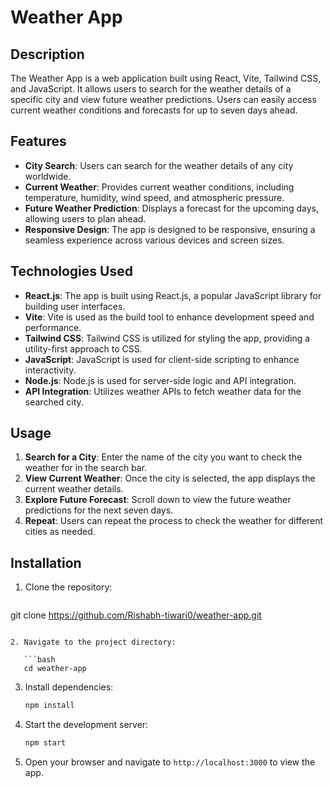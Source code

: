 # Weather App

## Description

The Weather App is a web application built using React, Vite, Tailwind CSS, and JavaScript. It allows users to search for the weather details of a specific city and view future weather predictions. Users can easily access current weather conditions and forecasts for up to seven days ahead.

## Features

- **City Search**: Users can search for the weather details of any city worldwide.
- **Current Weather**: Provides current weather conditions, including temperature, humidity, wind speed, and atmospheric pressure.
- **Future Weather Prediction**: Displays a forecast for the upcoming days, allowing users to plan ahead.
- **Responsive Design**: The app is designed to be responsive, ensuring a seamless experience across various devices and screen sizes.

## Technologies Used

- **React.js**: The app is built using React.js, a popular JavaScript library for building user interfaces.
- **Vite**: Vite is used as the build tool to enhance development speed and performance.
- **Tailwind CSS**: Tailwind CSS is utilized for styling the app, providing a utility-first approach to CSS.
- **JavaScript**: JavaScript is used for client-side scripting to enhance interactivity.
- **Node.js**: Node.js is used for server-side logic and API integration.
- **API Integration**: Utilizes weather APIs to fetch weather data for the searched city.

## Usage

1. **Search for a City**: Enter the name of the city you want to check the weather for in the search bar.
2. **View Current Weather**: Once the city is selected, the app displays the current weather details.
3. **Explore Future Forecast**: Scroll down to view the future weather predictions for the next seven days.
4. **Repeat**: Users can repeat the process to check the weather for different cities as needed.



## Installation

1. Clone the repository:

   ```bash
 git clone https://github.com/Rishabh-tiwari0/weather-app.git
```

2. Navigate to the project directory:

   ```bash
   cd weather-app
   ```

3. Install dependencies:

   ```bash
   npm install
   ```

4. Start the development server:

   ```bash
   npm start
   ```

5. Open your browser and navigate to `http://localhost:3000` to view the app.





